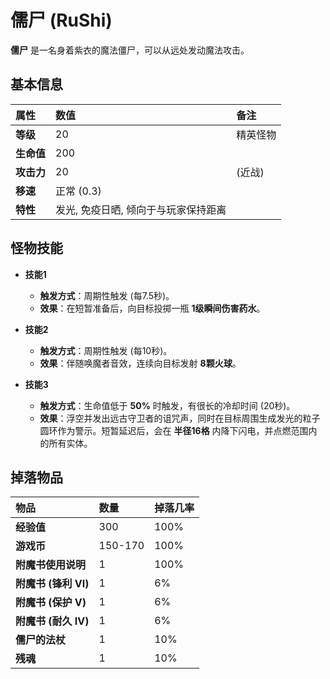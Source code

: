 # 儒尸 (RuShi)

**儒尸** 是一名身着紫衣的魔法僵尸，可以从远处发动魔法攻击。

## 基本信息

| 属性 | 数值 | 备注 |
| :--- | :--- | :--- |
| **等级** | 20 | 精英怪物 |
| **生命值** | 200 | |
| **攻击力** | 20 | (近战) |
| **移速** | 正常 (0.3) | |
| **特性** | 发光, 免疫日晒, 倾向于与玩家保持距离 | |

## 怪物技能

- **技能1**
  - **触发方式**：周期性触发 (每7.5秒)。
  - **效果**：在短暂准备后，向目标投掷一瓶 **1级瞬间伤害药水**。

- **技能2**
  - **触发方式**：周期性触发 (每10秒)。
  - **效果**：伴随唤魔者音效，连续向目标发射 **8颗火球**。

- **技能3**
  - **触发方式**：生命值低于 **50%** 时触发，有很长的冷却时间 (20秒)。
  - **效果**：浮空并发出远古守卫者的诅咒声，同时在目标周围生成发光的粒子圆环作为警示。短暂延迟后，会在 **半径16格** 内降下闪电，并点燃范围内的所有实体。

## 掉落物品

| 物品 | 数量 | 掉落几率 |
| :--- | :--- | :--- |
| **经验值** | 300 | 100% |
| **游戏币**| 150-170 | 100% |
| **附魔书使用说明**| 1 | 100% |
| **附魔书 (锋利 VI)**| 1 | 6% |
| **附魔书 (保护 V)** | 1 | 6% |
| **附魔书 (耐久 IV)** | 1 | 6% |
| **儒尸的法杖** | 1 | 10% |
| **残魂** | 1 | 10% |